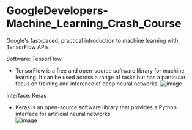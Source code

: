 # GoogleDevelopers-Machine_Learning_Crash_Course
Google's fast-paced, practical introduction to machine learning with TensorFlow APIs

Software: TensorFlow
- TensorFlow is a free and open-source software library for machine learning. It can be used across a range of tasks but has a particular focus on training and inference of deep neural networks.
![image](https://user-images.githubusercontent.com/76621210/122167481-9aff0380-cead-11eb-94d8-1eb890d0f4f9.png)

Interface: Keras
- Keras is an open-source software library that provides a Python interface for artificial neural networks.  
![image](https://user-images.githubusercontent.com/76621210/122167530-b36f1e00-cead-11eb-853e-b97e7609b083.png)

